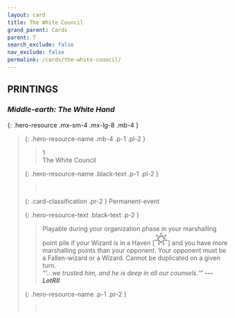 ```yaml
---
layout: card
title: The White Council
grand_parent: Cards
parent: T
search_exclude: false
nav_exclude: false
permalink: /cards/the-white-council/
---
```


## PRINTINGS


### _Middle-earth: The White Hand_

{: .hero-resource .mx-sm-4 .mx-lg-8 .mb-4 }
> {: .hero-resource-name .mb-4 .p-1 .pl-2 }
> > <div class="card-mp">1</div>
> > <div class="card-name">The White Council</div>
>
> {: .hero-resource-name .black-text .p-1 .pl-2 }
> > &nbsp;
>
> {: .card-classification .pr-2 }
> Permanent-event
>
> {: .hero-resource-text .black-text .p-2 }
> > Playable during your organization phase in your marshalling point pile if your Wizard is in a Haven \[![](/assets/images/free-haven.svg)] and you have more marshalling points than your opponent. Your opponent must be a Fallen-wizard or a Wizard. Cannot be duplicated on a given turn. <br>_“‘...we trusted him, and he is deep in all our counsels.’”_ ***---LotRII*** 
> 
> {: .hero-resource-name .p-1 .pr-2 }
> > <div class="card-shield"></div>
> > <div class="card-corruption">&nbsp;</div>
